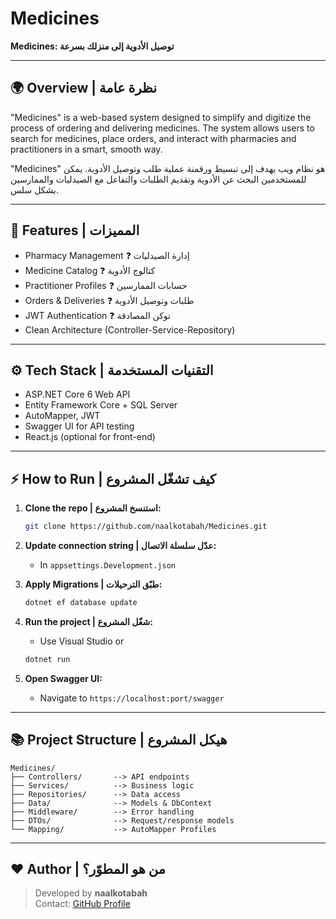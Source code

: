 # Medicines

**Medicines: توصيل الأدوية إلى منزلك بسرعة**

---

## 🌍 Overview | نظرة عامة

"Medicines" is a web-based system designed to simplify and digitize the process of ordering and delivering medicines. The system allows users to search for medicines, place orders, and interact with pharmacies and practitioners in a smart, smooth way.

"Medicines" هو نظام ويب يهدف إلى تبسيط ورقمنة عملية طلب وتوصيل الأدوية. يمكن للمستخدمين البحث عن الأدوية وتقديم الطلبات والتفاعل مع الصيدليات والممارسين بشكل سلس.

---

## 🔧 Features | المميزات

- Pharmacy Management ❓ إدارة الصيدليات
- Medicine Catalog ❓ كتالوج الأدوية
- Practitioner Profiles ❓ حسابات الممارسين
- Orders & Deliveries ❓ طلبات وتوصيل الأدوية
- JWT Authentication ❓ توكن المصادقة
- Clean Architecture (Controller-Service-Repository)

---

## ⚙️ Tech Stack | التقنيات المستخدمة

- ASP.NET Core 6 Web API
- Entity Framework Core + SQL Server
- AutoMapper, JWT
- Swagger UI for API testing
- React.js (optional for front-end)

---

## ⚡ How to Run | كيف تشغّل المشروع

1. **Clone the repo | استنسخ المشروع:**
   ```bash
   git clone https://github.com/naalkotabah/Medicines.git
   ```

2. **Update connection string | عدّل سلسلة الاتصال:**
   - In `appsettings.Development.json`

3. **Apply Migrations | طبّق الترحيلات:**
   ```bash
   dotnet ef database update
   ```

4. **Run the project | شغّل المشروع:**
   - Use Visual Studio or
   ```bash
   dotnet run
   ```

5. **Open Swagger UI:**
   - Navigate to `https://localhost:port/swagger`

---

## 📚 Project Structure | هيكل المشروع

```
Medicines/
├── Controllers/       --> API endpoints
├── Services/          --> Business logic
├── Repositories/      --> Data access
├── Data/              --> Models & DbContext
├── Middleware/        --> Error handling
├── DTOs/              --> Request/response models
└── Mapping/           --> AutoMapper Profiles
```

---

## ❤️ Author | من هو المطوّر؟

> Developed by **naalkotabah**  
> Contact: [GitHub Profile](https://github.com/naalkotabah)



